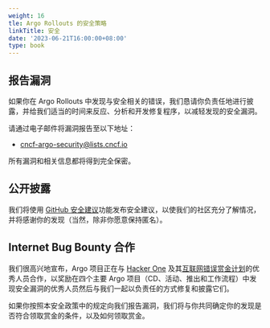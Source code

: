 ```yaml
---
weight: 16
tle: Argo Rollouts 的安全策略
linkTitle: 安全
date: '2023-06-21T16:00:00+08:00'
type: book
---
```



## 报告漏洞

如果你在 Argo Rollouts 中发现与安全相关的错误，我们恳请你负责任地进行披露，并给我们适当的时间来反应、分析和开发修复程序，以减轻发现的安全漏洞。

请通过电子邮件将漏洞报告至以下地址：

* cncf-argo-security@lists.cncf.io

所有漏洞和相关信息都将得到完全保密。

## 公开披露

我们将使用 [GitHub 安全建议](https://github.com/argoproj/argo-rollouts/security/advisories)功能发布安全建议，以使我们的社区充分了解情况，并将感谢你的发现（当然，除非你愿意保持匿名）。

## Internet Bug Bounty 合作

我们很高兴地宣布，Argo 项目正在与 [Hacker One](https://hackerone.com/) 及其[互联网错误赏金计划](https://hackerone.com/ibb)的优秀人员合作，以奖励在四个主要 Argo 项目（CD、活动、推出和工作流程）中发现安全漏洞的优秀人员然后与我们一起以负责任的方式修复和披露它们。

如果你按照本安全政策中的规定向我们报告漏洞，我们将与你共同确定你的发现是否符合领取赏金的条件，以及如何领取赏金。

